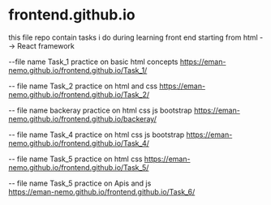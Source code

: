 # frontend.github.io
this file repo contain tasks i do during learning front end starting from html --> React framework 

--file name Task_1   practice on basic html concepts 
 https://eman-nemo.github.io/frontend.github.io/Task_1/        

-- file name Task_2  practice on html and css 
https://eman-nemo.github.io/frontend.github.io/Task_2/       

-- file name backeray  practice on html css js bootstrap
https://eman-nemo.github.io/frontend.github.io/backeray/       

-- file name Task_4  practice on html css js bootstrap
https://eman-nemo.github.io/frontend.github.io/Task_4/  

-- file name Task_5  practice on html css 
https://eman-nemo.github.io/frontend.github.io/Task_5/

-- file name Task_5  practice on Apis and js  
https://eman-nemo.github.io/frontend.github.io/Task_6/
